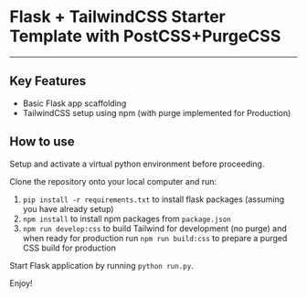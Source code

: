 # Flask + TailwindCSS Starter Template with PostCSS+PurgeCSS
---
## Key Features
- Basic Flask app scaffolding
- TailwindCSS setup using npm (with purge implemented for Production)

## How to use
Setup and activate a virtual python environment before proceeding.

Clone the repository onto your local computer and run:

1. `pip install -r requirements.txt` to install flask packages (assuming you have already  setup)
2. `npm install` to install npm packages from `package.json`
3. `npm run develop:css` to build Tailwind for development (no purge) and when ready for production run  `npm run build:css` to prepare a purged CSS build for production

Start Flask application by running `python run.py`.

Enjoy!
